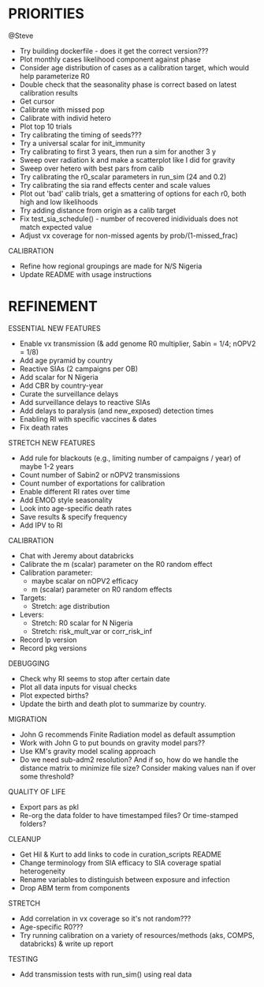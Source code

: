 # PRIORITIES

@Steve
- Try building dockerfile - does it get the correct version???
- Plot monthly cases likelihood component against phase
- Consider age distribution of cases as a calibration target, which would help parameterize R0
- Double check that the seasonality phase is correct based on latest calibration results
- Get cursor
- Calibrate with missed pop
- Calibrate with individ hetero
- Plot top 10 trials
- Try calibrating the timing of seeds???
- Try a universal scalar for init_immunity
- Try calibrating to first 3 years, then run a sim for another 3 y
- Sweep over radiation k and make a scatterplot like I did for gravity
- Sweep over hetero with best pars from calib
- Try calibrating the r0_scalar parameters in run_sim (24 and 0.2)
- Try calibrating the sia rand effects center and scale values
- Plot out 'bad' calib trials, get a smattering of options for each r0, both high and low likelihoods
- Try adding distance from origin as a calib target
- Fix test_sia_schedule() - number of recovered inidividuals does not match expected value
- Adjust vx coverage for non-missed agents by prob/(1-missed_frac)

CALIBRATION
- Refine how regional groupings are made for N/S Nigeria
- Update README with usage instructions

# REFINEMENT

ESSENTIAL NEW FEATURES
- Enable vx transmission (& add genome R0 multiplier, Sabin = 1/4; nOPV2 = 1/8)
- Add age pyramid by country
- Reactive SIAs (2 campaigns per OB)
- Add scalar for N Nigeria
- Add CBR by country-year
- Curate the surveillance delays
- Add surveillance delays to reactive SIAs
- Add delays to paralysis (and new_exposed) detection times
- Enabling RI with specific vaccines & dates
- Fix death rates

STRETCH NEW FEATURES
- Add rule for blackouts (e.g., limiting number of campaigns / year) of maybe 1-2 years
- Count number of Sabin2 or nOPV2 transmissions
- Count number of exportations for calibration
- Enable different RI rates over time
- Add EMOD style seasonality
- Look into age-specific death rates
- Save results & specify frequency
- Add IPV to RI

CALIBRATION
- Chat with Jeremy about databricks
- Calibrate the m (scalar) parameter on the R0 random effect
- Calibration parameter:
    - maybe scalar on nOPV2 efficacy
    - m (scalar) parameter on R0 random effects
- Targets:
    - Stretch: age distribution
- Levers:
    - Stretch: R0 scalar for N Nigeria
    - Stretch: risk_mult_var or corr_risk_inf
- Record lp version
- Record pkg versions

DEBUGGING
- Check why RI seems to stop after certain date
- Plot all data inputs for visual checks
- Plot expected births?
- Update the birth and death plot to summarize by country.

MIGRATION
- John G recommends Finite Radiation model as default assumption
- Work with John G to put bounds on gravity model pars??
- Use KM's gravity model scaling approach
- Do we need sub-adm2 resolution? And if so, how do we handle the distance matrix to minimize file size? Consider making values nan if over some threshold?

QUALITY OF LIFE
- Export pars as pkl
- Re-org the data folder to have timestamped files? Or time-stamped folders?

CLEANUP
- Get Hil & Kurt to add links to code in curation_scripts README
- Change terminology from SIA efficacy to SIA coverage spatial heterogeneity
- Rename variables to distinguish between exposure and infection
- Drop ABM term from components

STRETCH
- Add correlation in vx coverage so it's not random???
- Age-specific R0???
- Try running calibration on a variety of resources/methods (aks, COMPS, databricks) & write up report

TESTING
- Add transmission tests with run_sim() using real data
